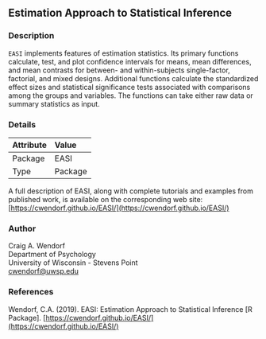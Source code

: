## Estimation Approach to Statistical Inference

### Description

`EASI` implements features of estimation statistics. Its primary functions calculate, test, and plot confidence intervals for means, mean differences, and mean contrasts for between- and within-subjects single-factor, factorial, and mixed designs. Additional functions calculate the standardized effect sizes and statistical significance tests associated with comparisons among the groups and variables. The functions can take either raw data or summary statistics as input.

### Details

Attribute | Value
:-- | :--
Package | EASI
Type | Package

A full description of EASI, along with complete tutorials and examples from published work, is available on the corresponding web site:
[https://cwendorf.github.io/EASI/](https://cwendorf.github.io/EASI/) 

### Author

Craig A. Wendorf  
Department of Psychology  
University of Wisconsin - Stevens Point  
[cwendorf@uwsp.edu](mailto:cwendorf@uwsp.edu) 

### References

Wendorf, C.A. (2019). EASI: Estimation Approach to Statistical Inference [R Package]. [https://cwendorf.github.io/EASI/](https://cwendorf.github.io/EASI/) 

